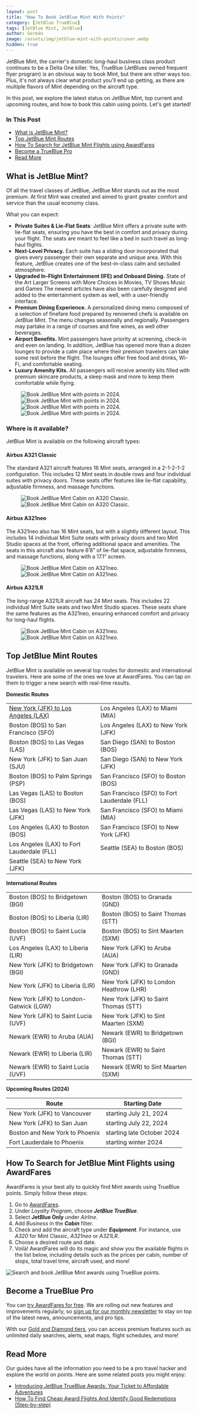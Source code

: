 ```yaml
---
layout: post
title: "How To Book JetBlue Mint With Points"
category: [JetBlue TrueBlue]
tags: [JetBlue Mint, JetBlue]
author: Germán
image: /assets/img/jetblue-mint-with-points/cover.webp
hidden: true
---
```


JetBlue Mint, the carrier's domestic long-haul business class product continues to be a Delta One killer. Yes, TrueBlue (JetBlues owned frequent flyer program) is an obvious way to book Mint, but there are other ways too. Plus, it's not always clear what product you'll end up getting, as there are multiple flavors of Mint depending on the aircraft type.

In this post, we explore the latest status on JetBlue Mint, top current and upcoming routes, and how to book this cabin using points. Let's get started!

### In This Post
- [What is JetBlue Mint?](#what-is-jetblue-mint)
- [Top JetBlue Mint Routes](#top-jetblue-mint-routes)
- [How To Search for JetBlue Mint Flights using AwardFares](#how-to-search-for-jetblue-mint-flights-using-awardfares)
- [Become a TrueBlue Pro](#become-a-trueblue-pro)
- [Read More](#read-more)

## What is JetBlue Mint?

Of all the travel classes of JetBlue, JetBlue Mint stands out as the most premium. At first Mint was created and aimed to grant greater comfort and service than the usual economy class.

What you can expect:

- **Private Suites & Lie-Flat Seats**: JetBlue Mint offers a private suite with lie-flat seats, ensuring you have the best in comfort and privacy during your flight. The seats are meant to feel like a bed in such travel as long-haul flights.
- **Next-Level Privacy.** Each suite has a sliding door incorporated that gives every passenger their own separate and unique area. With this feature, JetBlue creates one of the best-in-class calm and secluded atmosphere.
- **Upgraded In-Flight Entertainment (IFE) and Onboard Dining.** State of the Art Larger Screens with More Choices in Movies, TV Shows Music and Games The newest articles have also been carefully designed and added to the entertainment system as well, with a user-friendly interface.
- **Premium Dining Experience.** A personalized dining menu composed of a selection of finefare food prepared by renowned chefs is available on JetBlue Mint. The menu changes seasonally and regionally. Passengers may partake in a range of courses and fine wines, as well other beverages.
- **Airport Benefits.** Mint passengers have priority at screening, check-in and even on landing. In addition, JetBlue has opened more than a dozen lounges to provide a calm place where their premium travelers can take some rest before the flight. The lounges offer free food and drinks, Wi-Fi, and comfortable seating.
- **Luxury Amenity Kits.** All passengers will receive amenity kits filled with premium skincare products, a sleep mask and more to keep them comfortable while flying.

<figure>
<img src="../assets/img/jetblue-mint-with-points/mint1.webp" alt="Book JetBlue Mint with points in 2024." class="noborder"/>
<img src="../assets/img/jetblue-mint-with-points/mint2.webp" alt="Book JetBlue Mint with points in 2024." class="noborder"/>
<img src="../assets/img/jetblue-mint-with-points/mint5.webp" alt="Book JetBlue Mint with points in 2024." class="noborder"/>
<img src="../assets/img/jetblue-mint-with-points/mint6.webp" alt="Book JetBlue Mint with points in 2024." class="noborder"/>
</figure>

### Where is it available?

JetBlue Mint is available on the following aircraft types:

#### Airbus A321 Classic

The standard A321 aircraft features 16 Mint seats, arranged in a 2-1-2-1-2 configuration. This includes 12 Mint seats in double rows and four individual suites with privacy doors. These seats offer features like lie-flat capability, adjustable firmness, and massage functions.

<figure>
<img src="../assets/img/jetblue-mint-with-points/mint-classic-1.webp" alt="Book JetBlue Mint Cabin on A320 Classic." class="noborder"/>
<img src="../assets/img/jetblue-mint-with-points/mint-classic-2.webp" alt="Book JetBlue Mint Cabin on A320 Classic." class="noborder"/>
</figure>

#### Airbus A321neo

The A321neo also has 16 Mint seats, but with a slightly different layout. This includes 14 individual Mint Suite seats with privacy doors and two Mint Studio spaces at the front, offering additional space and amenities. The seats in this aircraft also feature 6’8” of lie-flat space, adjustable firmness, and massage functions, along with a 17.1” screen.

<figure>
<img src="../assets/img/jetblue-mint-with-points/a321neo-mint1.webp" alt="Book JetBlue Mint Cabin on A321neo." class="noborder"/>
<img src="../assets/img/jetblue-mint-with-points/a321neo-mint2.webp" alt="Book JetBlue Mint Cabin on A321neo." class="noborder"/>
</figure>

#### Airbus A321LR

The long-range A321LR aircraft has 24 Mint seats. This includes 22 individual Mint Suite seats and two Mint Studio spaces. These seats share the same features as the A321neo, ensuring enhanced comfort and privacy for long-haul flights.

<figure>
<img src="../assets/img/jetblue-mint-with-points/a321lr-mint1.webp" alt="Book JetBlue Mint Cabin on A321neo." class="noborder"/>
<img src="../assets/img/jetblue-mint-with-points/a321lr-mint2.webp" alt="Book JetBlue Mint Cabin on A321neo." class="noborder"/>
</figure>

## Top JetBlue Mint Routes

JetBlue Mint is available on several top routes for domestic and international travelers. Here are some of the ones we love at AwardFares. You can tap on them to trigger a new search with real-time results.

**Domestic Routes**

|                                      |                                        |
|--------------------------------------|--------------------------------------|
| [New York (JFK) to Los Angeles (LAX)](https://awardfares.com/search?JFK.LAX.;c:business;z:jetblue)| Los Angeles (LAX) to Miami (MIA)         |
| Boston (BOS) to San Francisco (SFO)| Los Angeles (LAX) to New York (JFK)      |
| Boston (BOS) to Las Vegas (LAS)    | San Diego (SAN) to Boston (BOS)          |
| New York (JFK) to San Juan (SJU)   | San Diego (SAN) to New York (JFK)        |
| Boston (BOS) to Palm Springs (PSP) | San Francisco (SFO) to Boston (BOS)      |
| Las Vegas (LAS) to Boston (BOS)     | San Francisco (SFO) to Fort Lauderdale (FLL)|
| Las Vegas (LAS) to New York (JFK)   | San Francisco (SFO) to Miami (MIA)       |
| Los Angeles (LAX) to Boston (BOS)   | San Francisco (SFO) to New York (JFK)    |
| Los Angeles (LAX) to Fort Lauderdale (FLL)| Seattle (SEA) to Boston (BOS)     |
| Seattle (SEA) to New York (JFK)     |                                         |

**International Routes**

|                                      |                                      |
|--------------------------------------|--------------------------------------|
| Boston (BOS) to Bridgetown (BGI)      | Boston (BOS) to Granada (GND)         |
| Boston (BOS) to Liberia (LIR)         | Boston (BOS) to Saint Thomas (STT)    |
| Boston (BOS) to Saint Lucia (UVF)     | Boston (BOS) to Sint Maarten (SXM)    |
| Los Angeles (LAX) to Liberia (LIR)    | New York (JFK) to Aruba (AUA)         |
| New York (JFK) to Bridgetown (BGI)    | New York (JFK) to Granada (GND)       |
| New York (JFK) to Liberia (LIR)       | New York (JFK) to London Heathrow (LHR)|
| New York (JFK) to London-Gatwick (LGW)| New York (JFK) to Saint Thomas (STT)  |
| New York (JFK) to Saint Lucia (UVF)   | New York (JFK) to Sint Maarten (SXM)  |
| Newark (EWR) to Aruba (AUA)           | Newark (EWR) to Bridgetown (BGI)      |
| Newark (EWR) to Liberia (LIR)         | Newark (EWR) to Saint Thomas (STT)    |
| Newark (EWR) to Saint Lucia (UVF)     | Newark (EWR) to Sint Maarten (SXM)    |

**Upcoming Routes (2024)**

| Route                               | Starting Date            |
|-------------------------------------|--------------------------|
| New York (JFK) to Vancouver         | starting July 21, 2024   |
| New York (JFK) to San Juan          | starting July 22, 2024   |
| Boston and New York to Phoenix      | starting late October 2024|
| Fort Lauderdale to Phoenix          | starting winter 2024     |

## How To Search for JetBlue Mint Flights using AwardFares

AwardFares is your best ally to quickly find Mint awards using TrueBlue points. Simply follow these steps:

1. Go to [AwardFares](https://awardfares.com/search).
2. Under *Loyalty Program*, choose ***JetBlue TrueBlue***.
3. Select **JetBlue Only** under *Airline*.
4. Add *Business* in the ***Cabin*** filter.
5. Check and add the aircraft type under ***Equipment***. For instance, use *A320* for Mint Classic, *A321neo* or *A321LR*.
6. Choose a desired route and date.
7. Voilà! AwardFares will do its magic and show you the available flights in the list below, including details such as the prices per cabin, number of stops, total travel time, aircraft used, and more!

<img src="../assets/img/jetblue-mint-with-points/jetblue-mint-search.webp" alt="Search and book JetBlue Mint awards using TrueBlue points." class="noborder"/>

## Become a TrueBlue Pro

You can [try AwardFares for free](https://awardfares.com/). We are rolling out new features and improvements regularly, so [sign up for our monthly newsletter](https://awardfares.com/newsletter) to stay on top of the latest news, announcements, and pro tips.

With our [Gold and Diamond tiers](https://awardfares.com/pricing), you can access premium features such as unlimited daily searches, alerts, seat maps, flight schedules, and more!

## Read More

Our guides have all the information you need to be a pro travel hacker and explore the world on points. Here are some related posts you might enjoy:

- [Introducing JetBlue TrueBlue Awards: Your Ticket to Affordable Adventures](https://blog.awardfares.com/introducing-trueblue/)
- [How To Find Cheap Award Flights And Identify Good Redemptions (Step-by-step)](https://blog.awardfares.com/how-to-find-cheap-award-flights/)